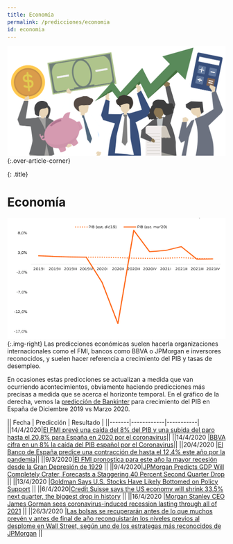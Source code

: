 ```yaml
---
title: Economía
permalink: /predicciones/economia
id: economia
---
```


![People COVID](/assets/images/economy.png){:.over-article-corner}

{: .title}
# Economía

![Articulos Covid](/assets/images/pib_proyeccion_bankinter.png){:.img-right}
Las predicciones económicas suelen hacerla organizaciones internacionales como el FMI, bancos como BBVA o JPMorgan e inversores reconocidos, y suelen hacer referencia a crecimiento del PIB y tasas de desempleo.

En ocasiones estas predicciones se actualizan a medida que van ocurriendo acontecimientos, obviamente haciendo predicciones más precisas a medida que se acerca el horizonte temporal. En el gráfico de la derecha, vemos la [predicción de Bankinter](https://blog.bankinter.com/economia/-/noticia/2020/4/1/informe-estrategia-perspectivas-2t2020-pdf) para crecimiento del PIB en España de Diciembre 2019 vs Marzo 2020. 

|| Fecha | Predicción | Resultado |
||-------|------------|-----------|
||14/4/2020|[El FMI prevé una caída del 8% del PIB y una subida del paro hasta el 20,8% para España en 2020 por el coronavirus](https://www.eldiario.es/economia/FMI-PIB-subida-Espana-coronavirus_0_1016648467.html)||
||14/4/2020 |[BBVA cifra en un 8% la caída del PIB español por el Coronavirus](https://www.reasonwhy.es/actualidad/bbva-impacto-economia-espanola-pib-coronavirus)||
||20/4/2020 |[El Banco de España predice una contracción de hasta el 12,4% este año por la pandemia](https://www.infobae.com/america/agencias/2020/04/20/el-banco-de-espana-predice-una-contraccion-de-hasta-el-124-este-ano-por-la-pandemia/)||
||9/3/2020|[El FMI pronostica para este año la mayor recesión desde la Gran Depresión de 1929](https://elpais.com/economia/2020-04-09/el-fmi-preve-que-la-pandemia-provocara-el-mayor-impacto-en-la-economia-desde-la-gran-depresion.html) ||
||9/4/2020|[JPMorgan Predicts GDP Will Completely Crater, Forecasts a Staggering 40 Percent Second Quarter Drop](https://www.mediaite.com/news/jpmorgan-predicts-gdp-will-completely-crater-forecasts-a-staggering-40-percent-second-quarter-drop/) ||
||13/4/2020 |[Goldman Says U.S. Stocks Have Likely Bottomed on Policy Support](https://www.bloomberg.com/news/articles/2020-04-13/goldman-says-u-s-stocks-have-likely-bottomed-on-policy-support) ||
||6/4/2020|[Credit Suisse says the US economy will shrink 33.5% next quarter, the biggest drop in history](https://www.businessinsider.com/us-economy-shrink-record-second-quarter-recession-coronavirus-credit-suisse-2020-4?IR=T) ||
||16/4/2020 |[Morgan Stanley CEO James Gorman sees coronavirus-induced recession lasting through all of 2021](https://www.cnbc.com/2020/04/16/morgan-stanley-ceo-gorman-says-coronavirus-recession-may-last-until-2021.html) ||
||26/3/2020 |[Las bolsas se recuperarán antes de lo que muchos prevén y antes de final de año reconquistarán los niveles previos al desplome en Wall Street, según uno de los estrategas más reconocidos de JPMorgan](https://www.businessinsider.es/bolsas-van-recuperar-antes-muchos-preven-608467) ||
